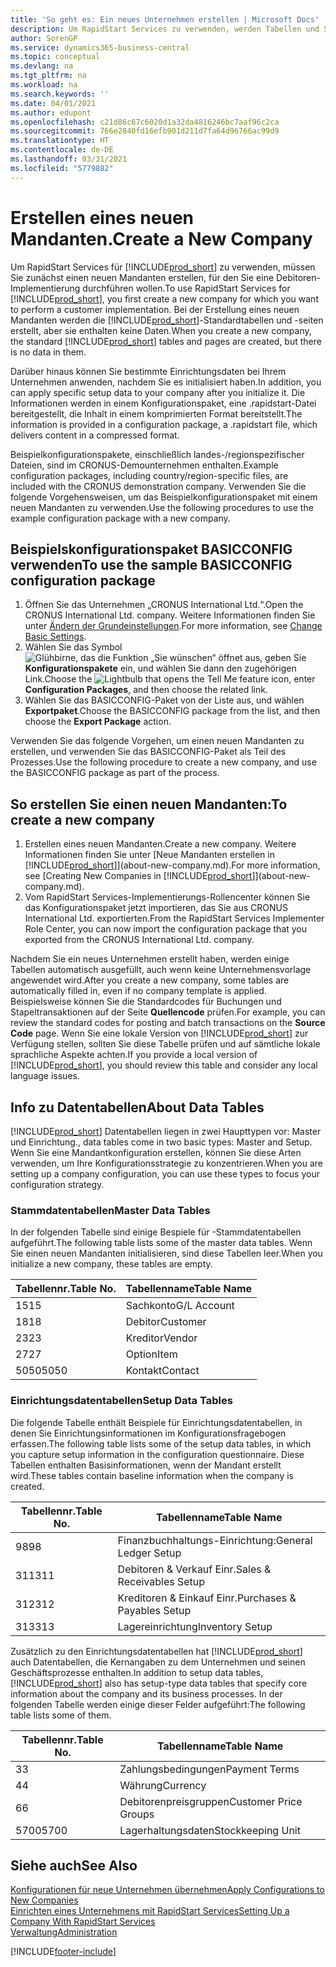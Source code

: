 ```yaml
---
title: 'So geht es: Ein neues Unternehmen erstellen | Microsoft Docs'
description: Um RapidStart Services zu verwenden, werden Tabellen und Seiten erstellt, aber sie enthalten keine Daten.
author: SorenGP
ms.service: dynamics365-business-central
ms.topic: conceptual
ms.devlang: na
ms.tgt_pltfrm: na
ms.workload: na
ms.search.keywords: ''
ms.date: 04/01/2021
ms.author: edupont
ms.openlocfilehash: c21d86c67c6020d1a32da4816246bc7aaf96c2ca
ms.sourcegitcommit: 766e2840fd16efb901d211d7fa64d96766ac99d9
ms.translationtype: HT
ms.contentlocale: de-DE
ms.lasthandoff: 03/31/2021
ms.locfileid: "5779882"
---
```

# <a name="create-a-new-company"></a><span data-ttu-id="5bd50-103">Erstellen eines neuen Mandanten.</span><span class="sxs-lookup"><span data-stu-id="5bd50-103">Create a New Company</span></span>
<span data-ttu-id="5bd50-104">Um RapidStart Services für [!INCLUDE[prod_short](includes/prod_short.md)] zu verwenden, müssen Sie zunächst einen neuen Mandanten erstellen, für den Sie eine Debitoren-Implementierung durchführen wollen.</span><span class="sxs-lookup"><span data-stu-id="5bd50-104">To use RapidStart Services for [!INCLUDE[prod_short](includes/prod_short.md)], you first create a new company for which you want to perform a customer implementation.</span></span> <span data-ttu-id="5bd50-105">Bei der Erstellung eines neuen Mandanten werden die [!INCLUDE[prod_short](includes/prod_short.md)]-Standardtabellen und -seiten erstellt, aber sie enthalten keine Daten.</span><span class="sxs-lookup"><span data-stu-id="5bd50-105">When you create a new company, the standard [!INCLUDE[prod_short](includes/prod_short.md)] tables and pages are created, but there is no data in them.</span></span>

<span data-ttu-id="5bd50-106">Darüber hinaus können Sie bestimmte Einrichtungsdaten bei Ihrem Unternehmen anwenden, nachdem Sie es initialisiert haben.</span><span class="sxs-lookup"><span data-stu-id="5bd50-106">In addition, you can apply specific setup data to your company after you initialize it.</span></span> <span data-ttu-id="5bd50-107">Die Informationen werden in einem Konfigurationspaket, eine .rapidstart-Datei bereitgestellt, die Inhalt in einem komprimierten Format bereitstellt.</span><span class="sxs-lookup"><span data-stu-id="5bd50-107">The information is provided in a configuration package, a .rapidstart file, which delivers content in a compressed format.</span></span>  

<span data-ttu-id="5bd50-108">Beispielkonfigurationspakete, einschließlich landes-/regionspezifischer Dateien, sind im CRONUS-Demounternehmen enthalten.</span><span class="sxs-lookup"><span data-stu-id="5bd50-108">Example configuration packages, including country/region-specific files, are included with the CRONUS demonstration company.</span></span> <span data-ttu-id="5bd50-109">Verwenden Sie die folgende Vorgehensweisen, um das Beispielkonfigurationspaket mit einem neuen Mandanten zu verwenden.</span><span class="sxs-lookup"><span data-stu-id="5bd50-109">Use the following procedures to use the example configuration package with a new company.</span></span>  

## <a name="to-use-the-sample-basicconfig-configuration-package"></a><span data-ttu-id="5bd50-110">Beispielskonfigurationspaket BASICCONFIG verwenden</span><span class="sxs-lookup"><span data-stu-id="5bd50-110">To use the sample BASICCONFIG configuration package</span></span>  
1. <span data-ttu-id="5bd50-111">Öffnen Sie das Unternehmen „CRONUS International Ltd.“.</span><span class="sxs-lookup"><span data-stu-id="5bd50-111">Open the CRONUS International Ltd. company.</span></span> <span data-ttu-id="5bd50-112">Weitere Informationen finden Sie unter [Ändern der Grundeinstellungen](ui-change-basic-settings.md).</span><span class="sxs-lookup"><span data-stu-id="5bd50-112">For more information, see [Change Basic Settings](ui-change-basic-settings.md).</span></span>
2. <span data-ttu-id="5bd50-113">Wählen Sie das Symbol ![Glühbirne, das die Funktion „Sie wünschen“ öffnet](media/ui-search/search_small.png "Was möchten Sie tun?") aus, geben Sie **Konfigurationspakete** ein, und wählen Sie dann den zugehörigen Link.</span><span class="sxs-lookup"><span data-stu-id="5bd50-113">Choose the ![Lightbulb that opens the Tell Me feature](media/ui-search/search_small.png "Tell me what you want to do") icon, enter **Configuration Packages**, and then choose the related link.</span></span>  
3. <span data-ttu-id="5bd50-114">Wählen Sie das BASICCONFIG-Paket von der Liste aus, und wählen **Exportpaket**.</span><span class="sxs-lookup"><span data-stu-id="5bd50-114">Choose the BASICCONFIG package from the list, and then choose the **Export Package** action.</span></span>  

<span data-ttu-id="5bd50-115">Verwenden Sie das folgende Vorgehen, um einen neuen Mandanten zu erstellen, und verwenden Sie das BASICCONFIG-Paket als Teil des Prozesses.</span><span class="sxs-lookup"><span data-stu-id="5bd50-115">Use the following procedure to create a new company, and use the BASICCONFIG package as part of the process.</span></span>  

## <a name="to-create-a-new-company"></a><span data-ttu-id="5bd50-116">So erstellen Sie einen neuen Mandanten:</span><span class="sxs-lookup"><span data-stu-id="5bd50-116">To create a new company</span></span>  
1. <span data-ttu-id="5bd50-117">Erstellen eines neuen Mandanten.</span><span class="sxs-lookup"><span data-stu-id="5bd50-117">Create a new company.</span></span> <span data-ttu-id="5bd50-118">Weitere Informationen finden Sie unter [Neue Mandanten erstellen in [!INCLUDE[prod_short](includes/prod_short.md)]](about-new-company.md).</span><span class="sxs-lookup"><span data-stu-id="5bd50-118">For more information, see [Creating New Companies in [!INCLUDE[prod_short](includes/prod_short.md)]](about-new-company.md).</span></span>
2. <span data-ttu-id="5bd50-119">Vom RapidStart Services-Implementierungs-Rollencenter können Sie das Konfigurationspaket jetzt importieren, das Sie aus CRONUS International Ltd. exportierten.</span><span class="sxs-lookup"><span data-stu-id="5bd50-119">From the RapidStart Services Implementer Role Center, you can now import the configuration package that you exported from the CRONUS International Ltd. company.</span></span>

<span data-ttu-id="5bd50-120">Nachdem Sie ein neues Unternehmen erstellt haben, werden einige Tabellen automatisch ausgefüllt, auch wenn keine Unternehmensvorlage angewendet wird.</span><span class="sxs-lookup"><span data-stu-id="5bd50-120">After you create a new company, some tables are automatically filled in, even if no company template is applied.</span></span> <span data-ttu-id="5bd50-121">Beispielsweise können Sie die Standardcodes für Buchungen und Stapeltransaktionen auf der Seite **Quellencode** prüfen.</span><span class="sxs-lookup"><span data-stu-id="5bd50-121">For example, you can review the standard codes for posting and batch transactions on the **Source Code** page.</span></span> <span data-ttu-id="5bd50-122">Wenn Sie eine lokale Version von [!INCLUDE[prod_short](includes/prod_short.md)] zur Verfügung stellen, sollten Sie diese Tabelle prüfen und auf sämtliche lokale sprachliche Aspekte achten.</span><span class="sxs-lookup"><span data-stu-id="5bd50-122">If you provide a local version of [!INCLUDE[prod_short](includes/prod_short.md)], you should review this table and consider any local language issues.</span></span>

## <a name="about-data-tables"></a><span data-ttu-id="5bd50-123">Info zu Datentabellen</span><span class="sxs-lookup"><span data-stu-id="5bd50-123">About Data Tables</span></span>
[!INCLUDE[prod_short](includes/prod_short.md)]  <span data-ttu-id="5bd50-124">Datentabellen liegen in zwei Haupttypen vor: Master und Einrichtung.</span><span class="sxs-lookup"><span data-stu-id="5bd50-124">, data tables come in two basic types: Master and Setup.</span></span> <span data-ttu-id="5bd50-125">Wenn Sie eine Mandantkonfiguration erstellen, können Sie diese Arten verwenden, um Ihre Konfigurationsstrategie zu konzentrieren.</span><span class="sxs-lookup"><span data-stu-id="5bd50-125">When you are setting up a company configuration, you can use these types to focus your configuration strategy.</span></span>  

### <a name="master-data-tables"></a><span data-ttu-id="5bd50-126">Stammdatentabellen</span><span class="sxs-lookup"><span data-stu-id="5bd50-126">Master Data Tables</span></span>  
<span data-ttu-id="5bd50-127">In der folgenden Tabelle sind einige Bespiele für -Stammdatentabellen aufgeführt.</span><span class="sxs-lookup"><span data-stu-id="5bd50-127">The following table lists some of the master data tables.</span></span> <span data-ttu-id="5bd50-128">Wenn Sie einen neuen Mandanten initialisieren, sind diese Tabellen leer.</span><span class="sxs-lookup"><span data-stu-id="5bd50-128">When you initialize a new company, these tables are empty.</span></span>  

|<span data-ttu-id="5bd50-129">Tabellennr.</span><span class="sxs-lookup"><span data-stu-id="5bd50-129">Table No.</span></span>|<span data-ttu-id="5bd50-130">Tabellenname</span><span class="sxs-lookup"><span data-stu-id="5bd50-130">Table Name</span></span>|  
|-------------------|--------------------|  
|<span data-ttu-id="5bd50-131">15</span><span class="sxs-lookup"><span data-stu-id="5bd50-131">15</span></span>|<span data-ttu-id="5bd50-132">Sachkonto</span><span class="sxs-lookup"><span data-stu-id="5bd50-132">G/L Account</span></span>|  
|<span data-ttu-id="5bd50-133">18</span><span class="sxs-lookup"><span data-stu-id="5bd50-133">18</span></span>|<span data-ttu-id="5bd50-134">Debitor</span><span class="sxs-lookup"><span data-stu-id="5bd50-134">Customer</span></span>|  
|<span data-ttu-id="5bd50-135">23</span><span class="sxs-lookup"><span data-stu-id="5bd50-135">23</span></span>|<span data-ttu-id="5bd50-136">Kreditor</span><span class="sxs-lookup"><span data-stu-id="5bd50-136">Vendor</span></span>|  
|<span data-ttu-id="5bd50-137">27</span><span class="sxs-lookup"><span data-stu-id="5bd50-137">27</span></span>|<span data-ttu-id="5bd50-138">Option</span><span class="sxs-lookup"><span data-stu-id="5bd50-138">Item</span></span>|  
|<span data-ttu-id="5bd50-139">5050</span><span class="sxs-lookup"><span data-stu-id="5bd50-139">5050</span></span>|<span data-ttu-id="5bd50-140">Kontakt</span><span class="sxs-lookup"><span data-stu-id="5bd50-140">Contact</span></span>|  

### <a name="setup-data-tables"></a><span data-ttu-id="5bd50-141">Einrichtungsdatentabellen</span><span class="sxs-lookup"><span data-stu-id="5bd50-141">Setup Data Tables</span></span>  
<span data-ttu-id="5bd50-142">Die folgende Tabelle enthält Beispiele für Einrichtungsdatentabellen, in denen Sie Einrichtungsinformationen im Konfigurationsfragebogen erfassen.</span><span class="sxs-lookup"><span data-stu-id="5bd50-142">The following table lists some of the setup data tables, in which you capture setup information in the configuration questionnaire.</span></span> <span data-ttu-id="5bd50-143">Diese Tabellen enthalten Basisinformationen, wenn der Mandant erstellt wird.</span><span class="sxs-lookup"><span data-stu-id="5bd50-143">These tables contain baseline information when the company is created.</span></span>  

|<span data-ttu-id="5bd50-144">Tabellennr.</span><span class="sxs-lookup"><span data-stu-id="5bd50-144">Table No.</span></span>|<span data-ttu-id="5bd50-145">Tabellenname</span><span class="sxs-lookup"><span data-stu-id="5bd50-145">Table Name</span></span>|  
|-------------------|--------------------|  
|<span data-ttu-id="5bd50-146">98</span><span class="sxs-lookup"><span data-stu-id="5bd50-146">98</span></span>|<span data-ttu-id="5bd50-147">Finanzbuchhaltungs-Einrichtung:</span><span class="sxs-lookup"><span data-stu-id="5bd50-147">General Ledger Setup</span></span>|  
|<span data-ttu-id="5bd50-148">311</span><span class="sxs-lookup"><span data-stu-id="5bd50-148">311</span></span>|<span data-ttu-id="5bd50-149">Debitoren & Verkauf Einr.</span><span class="sxs-lookup"><span data-stu-id="5bd50-149">Sales & Receivables Setup</span></span>|  
|<span data-ttu-id="5bd50-150">312</span><span class="sxs-lookup"><span data-stu-id="5bd50-150">312</span></span>|<span data-ttu-id="5bd50-151">Kreditoren & Einkauf Einr.</span><span class="sxs-lookup"><span data-stu-id="5bd50-151">Purchases & Payables Setup</span></span>|  
|<span data-ttu-id="5bd50-152">313</span><span class="sxs-lookup"><span data-stu-id="5bd50-152">313</span></span>|<span data-ttu-id="5bd50-153">Lagereinrichtung</span><span class="sxs-lookup"><span data-stu-id="5bd50-153">Inventory Setup</span></span>|  

<span data-ttu-id="5bd50-154">Zusätzlich zu den Einrichtungsdatentabellen hat [!INCLUDE[prod_short](includes/prod_short.md)] auch Datentabellen, die Kernangaben zu dem Unternehmen und seinen Geschäftsprozesse enthalten.</span><span class="sxs-lookup"><span data-stu-id="5bd50-154">In addition to setup data tables, [!INCLUDE[prod_short](includes/prod_short.md)] also has setup-type data tables that specify core information about the company and its business processes.</span></span> <span data-ttu-id="5bd50-155">In der folgenden Tabelle werden einige dieser Felder aufgeführt:</span><span class="sxs-lookup"><span data-stu-id="5bd50-155">The following table lists some of them.</span></span>  

|<span data-ttu-id="5bd50-156">Tabellennr.</span><span class="sxs-lookup"><span data-stu-id="5bd50-156">Table No.</span></span>|<span data-ttu-id="5bd50-157">Tabellenname</span><span class="sxs-lookup"><span data-stu-id="5bd50-157">Table Name</span></span>|  
|-------------------|--------------------|  
|<span data-ttu-id="5bd50-158">3</span><span class="sxs-lookup"><span data-stu-id="5bd50-158">3</span></span>|<span data-ttu-id="5bd50-159">Zahlungsbedingungen</span><span class="sxs-lookup"><span data-stu-id="5bd50-159">Payment Terms</span></span>|  
|<span data-ttu-id="5bd50-160">4</span><span class="sxs-lookup"><span data-stu-id="5bd50-160">4</span></span>|<span data-ttu-id="5bd50-161">Währung</span><span class="sxs-lookup"><span data-stu-id="5bd50-161">Currency</span></span>|  
|<span data-ttu-id="5bd50-162">6</span><span class="sxs-lookup"><span data-stu-id="5bd50-162">6</span></span>|<span data-ttu-id="5bd50-163">Debitorenpreisgruppen</span><span class="sxs-lookup"><span data-stu-id="5bd50-163">Customer Price Groups</span></span>|  
|<span data-ttu-id="5bd50-164">5700</span><span class="sxs-lookup"><span data-stu-id="5bd50-164">5700</span></span>|<span data-ttu-id="5bd50-165">Lagerhaltungsdaten</span><span class="sxs-lookup"><span data-stu-id="5bd50-165">Stockkeeping Unit</span></span>|

  

## <a name="see-also"></a><span data-ttu-id="5bd50-166">Siehe auch</span><span class="sxs-lookup"><span data-stu-id="5bd50-166">See Also</span></span>  
[<span data-ttu-id="5bd50-167">Konfigurationen für neue Unternehmen übernehmen</span><span class="sxs-lookup"><span data-stu-id="5bd50-167">Apply Configurations to New Companies</span></span>](admin-apply-configuration-to-new-companies.md)  
[<span data-ttu-id="5bd50-168">Einrichten eines Unternehmens mit RapidStart Services</span><span class="sxs-lookup"><span data-stu-id="5bd50-168">Setting Up a Company With RapidStart Services</span></span>](admin-set-up-a-company-with-rapidstart.md)  
[<span data-ttu-id="5bd50-169">Verwaltung</span><span class="sxs-lookup"><span data-stu-id="5bd50-169">Administration</span></span>](admin-setup-and-administration.md)


[!INCLUDE[footer-include](includes/footer-banner.md)]
